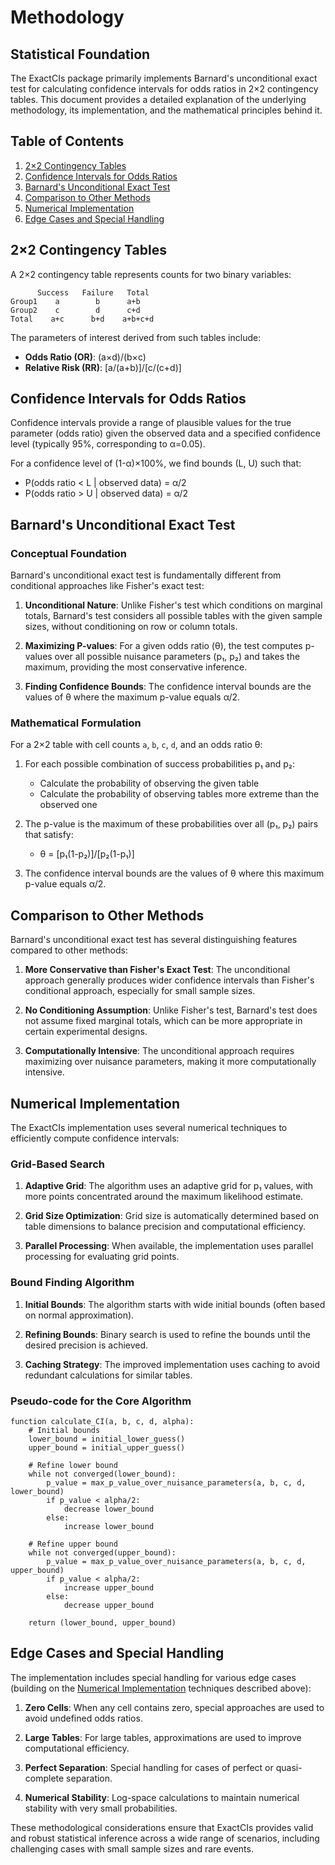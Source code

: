 # Methodology

## Statistical Foundation

The ExactCIs package primarily implements Barnard's unconditional exact test for calculating confidence intervals for odds ratios in 2×2 contingency tables. This document provides a detailed explanation of the underlying methodology, its implementation, and the mathematical principles behind it.

## Table of Contents

1. [2×2 Contingency Tables](#2×2-contingency-tables)
2. [Confidence Intervals for Odds Ratios](#confidence-intervals-for-odds-ratios)
3. [Barnard's Unconditional Exact Test](#barnards-unconditional-exact-test)
4. [Comparison to Other Methods](#comparison-to-other-methods)
5. [Numerical Implementation](#numerical-implementation)
6. [Edge Cases and Special Handling](#edge-cases-and-special-handling)

## 2×2 Contingency Tables

A 2×2 contingency table represents counts for two binary variables:

```
      Success   Failure   Total
Group1    a        b      a+b
Group2    c        d      c+d
Total    a+c      b+d    a+b+c+d
```

The parameters of interest derived from such tables include:

- **Odds Ratio (OR)**: (a×d)/(b×c)
- **Relative Risk (RR)**: [a/(a+b)]/[c/(c+d)]

## Confidence Intervals for Odds Ratios

Confidence intervals provide a range of plausible values for the true parameter (odds ratio) given the observed data and a specified confidence level (typically 95%, corresponding to α=0.05).

For a confidence level of (1-α)×100%, we find bounds (L, U) such that:
- P(odds ratio < L | observed data) = α/2
- P(odds ratio > U | observed data) = α/2

## Barnard's Unconditional Exact Test

### Conceptual Foundation

Barnard's unconditional exact test is fundamentally different from conditional approaches like Fisher's exact test:

1. **Unconditional Nature**: Unlike Fisher's test which conditions on marginal totals, Barnard's test considers all possible tables with the given sample sizes, without conditioning on row or column totals.

2. **Maximizing P-values**: For a given odds ratio (θ), the test computes p-values over all possible nuisance parameters (p₁, p₂) and takes the maximum, providing the most conservative inference.

3. **Finding Confidence Bounds**: The confidence interval bounds are the values of θ where the maximum p-value equals α/2.

### Mathematical Formulation

For a 2×2 table with cell counts `a`, `b`, `c`, `d`, and an odds ratio θ:

1. For each possible combination of success probabilities p₁ and p₂:
   - Calculate the probability of observing the given table
   - Calculate the probability of observing tables more extreme than the observed one

2. The p-value is the maximum of these probabilities over all (p₁, p₂) pairs that satisfy:
   - θ = [p₁(1-p₂)]/[p₂(1-p₁)]

3. The confidence interval bounds are the values of θ where this maximum p-value equals α/2.

## Comparison to Other Methods

Barnard's unconditional exact test has several distinguishing features compared to other methods:

1. **More Conservative than Fisher's Exact Test**: The unconditional approach generally produces wider confidence intervals than Fisher's conditional approach, especially for small sample sizes.

2. **No Conditioning Assumption**: Unlike Fisher's test, Barnard's test does not assume fixed marginal totals, which can be more appropriate in certain experimental designs.

3. **Computationally Intensive**: The unconditional approach requires maximizing over nuisance parameters, making it more computationally intensive.

## Numerical Implementation

The ExactCIs implementation uses several numerical techniques to efficiently compute confidence intervals:

### Grid-Based Search

1. **Adaptive Grid**: The algorithm uses an adaptive grid for p₁ values, with more points concentrated around the maximum likelihood estimate.

2. **Grid Size Optimization**: Grid size is automatically determined based on table dimensions to balance precision and computational efficiency.

3. **Parallel Processing**: When available, the implementation uses parallel processing for evaluating grid points.

### Bound Finding Algorithm

1. **Initial Bounds**: The algorithm starts with wide initial bounds (often based on normal approximation).

2. **Refining Bounds**: Binary search is used to refine the bounds until the desired precision is achieved.

3. **Caching Strategy**: The improved implementation uses caching to avoid redundant calculations for similar tables.

### Pseudo-code for the Core Algorithm

```
function calculate_CI(a, b, c, d, alpha):
    # Initial bounds
    lower_bound = initial_lower_guess()
    upper_bound = initial_upper_guess()

    # Refine lower bound
    while not converged(lower_bound):
        p_value = max_p_value_over_nuisance_parameters(a, b, c, d, lower_bound)
        if p_value < alpha/2:
            decrease lower_bound
        else:
            increase lower_bound

    # Refine upper bound
    while not converged(upper_bound):
        p_value = max_p_value_over_nuisance_parameters(a, b, c, d, upper_bound)
        if p_value < alpha/2:
            increase upper_bound
        else:
            decrease upper_bound

    return (lower_bound, upper_bound)
```

## Edge Cases and Special Handling

The implementation includes special handling for various edge cases (building on the [Numerical Implementation](#numerical-implementation) techniques described above):

1. **Zero Cells**: When any cell contains zero, special approaches are used to avoid undefined odds ratios.

2. **Large Tables**: For large tables, approximations are used to improve computational efficiency.

3. **Perfect Separation**: Special handling for cases of perfect or quasi-complete separation.

4. **Numerical Stability**: Log-space calculations to maintain numerical stability with very small probabilities.

These methodological considerations ensure that ExactCIs provides valid and robust statistical inference across a wide range of scenarios, including challenging cases with small sample sizes and rare events.
